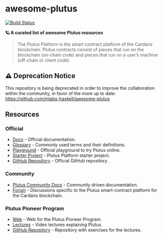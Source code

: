 # awesome-plutus

[![Build Status](https://api.travis-ci.com/juanscolari/awesome-plutus.svg?branch=main)](https://travis-ci.com/juanscolari/awesome-plutus)

**🪐 A curated list of awesome Plutus resources**

> The Plutus Platform is the smart contract platform of the Cardano blockchain. Plutus contracts consist of pieces that run on the blockchain (on-chain code) and pieces that run on a user’s machine (off-chain or client code).

## ⚠️ Deprecation Notice

This repository is being deprecated in order to improve the collaboration within the community, in favor of the more up to date: https://github.com/mlabs-haskell/awesome-plutus

## Resources

### Official

- [Docs](https://docs.cardano.org/projects/plutus/en/latest) - Official documentation.
- [Glossary](https://playground.plutus.iohkdev.io/tutorial/reference/glossary.html) - Commonly used terms and their definitions.
- [Playground](https://playground.plutus.iohkdev.io/) - Official playground to try Plutus online.
- [Starter Project](https://github.com/input-output-hk/plutus-starter) - Plutus Platform starter project.
- [GitHub Repository](https://github.com/input-output-hk/plutus) - Official GitHub repository.

### Community

- [Plutus Community Docs](https://docs.plutus-community.com) - Community driven documentation.
- [Forum](https://forum.cardano.org/c/developers/cardano-plutus) - Discussions specific to the Plutus smart-contract platform for the Cardano blockchain.

### Plutus Pioneer Program

- [Web](https://developers.cardano.org/en/plutus-pioneer-program) - Web for the Plutus Pioneer Program.
- [Lectures](https://www.youtube.com/watch?v=IEn6jUo-0vU&list=PLK8ah7DzglhhJzuiz7X33UCHSTYPB-8Jt) - Video lectures explaining Plutus.
- [GitHub Repository](https://github.com/input-output-hk/plutus-pioneer-program) - Repository with exercises for the lectures.
